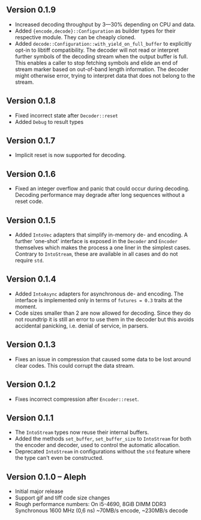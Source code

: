 ## Version 0.1.9

- Increased decoding throughput by 3—30% depending on CPU and data.
- Added `{encode,decode}::Configuration` as builder types for their respective
  module. They can be cheaply cloned.
- Added `decode::Configuration::with_yield_on_full_buffer` to explicitly opt-in
  to libtiff compatibility. The decoder will not read or interpret further
  symbols of the decoding stream when the output buffer is full. This enables a
  caller to stop fetching symbols and elide an end of stream marker based on
  out-of-band length information. The decoder might otherwise error, trying to
  interpret data that does not belong to the stream.

## Version 0.1.8

- Fixed incorrect state after `Decoder::reset`
- Added `Debug` to result types

## Version 0.1.7

- Implicit reset is now supported for decoding.

## Version 0.1.6

- Fixed an integer overflow and panic that could occur during decoding.
  Decoding performance may degrade after long sequences without a reset code.

## Version 0.1.5

- Added `IntoVec` adapters that simplify in-memory de- and encoding. A further
  'one-shot' interface is exposed in the `Decoder` and `Encoder` themselves
  which makes the process a one liner in the simplest cases. Contrary to
  `IntoStream`, these are available in all cases and do not require `std`.

## Version 0.1.4

- Added `IntoAsync` adapters for asynchronous de- and encoding. The interface
  is implemented only in terms of `futures = 0.3` traits at the moment.
- Code sizes smaller than 2 are now allowed for decoding. Since they do not
  roundtrip it is still an error to use them in the decoder but this avoids
  accidental panicking, i.e. denial of service, in parsers.

## Version 0.1.3

- Fixes an issue in compression that caused some data to be lost around clear
  codes. This could corrupt the data stream.

## Version 0.1.2

- Fixes incorrect compression after `Encoder::reset`.

## Version 0.1.1 

- The `IntoStream` types now reuse their internal buffers.
- Added the methods `set_buffer`, `set_buffer_size` to `IntoStream` for both
  the encoder and decoder, used to control the automatic allocation.
- Deprecated `IntoStream` in configurations without the `std` feature where the
  type can't even be constructed.

## Version 0.1.0 – Aleph

- Initial major release
- Support gif and tiff code size changes
- Rough performance numbers:
  On i5-4690, 8GiB DIMM DDR3 Synchronous 1600 MHz (0,6 ns)
  ~70MB/s encode, ~230MB/s decode
